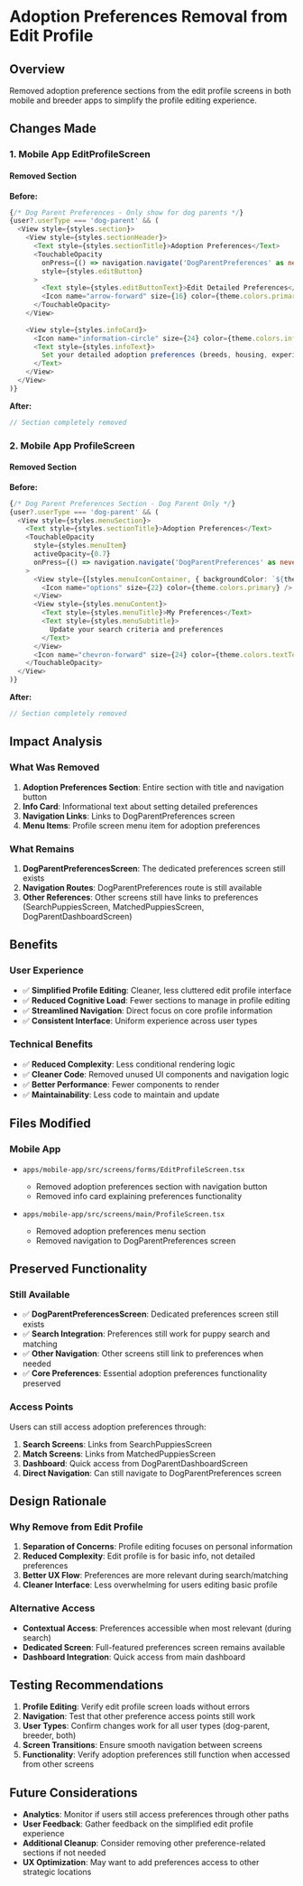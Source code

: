 # Adoption Preferences Removal from Edit Profile

## Overview
Removed adoption preference sections from the edit profile screens in both mobile and breeder apps to simplify the profile editing experience.

## Changes Made

### 1. Mobile App EditProfileScreen

#### Removed Section
**Before:**
```typescript
{/* Dog Parent Preferences - Only show for dog parents */}
{user?.userType === 'dog-parent' && (
  <View style={styles.section}>
    <View style={styles.sectionHeader}>
      <Text style={styles.sectionTitle}>Adoption Preferences</Text>
      <TouchableOpacity
        onPress={() => navigation.navigate('DogParentPreferences' as never)}
        style={styles.editButton}
      >
        <Text style={styles.editButtonText}>Edit Detailed Preferences</Text>
        <Icon name="arrow-forward" size={16} color={theme.colors.primary} />
      </TouchableOpacity>
    </View>
    
    <View style={styles.infoCard}>
      <Icon name="information-circle" size={24} color={theme.colors.info} />
      <Text style={styles.infoText}>
        Set your detailed adoption preferences (breeds, housing, experience) in the dedicated preferences screen.
      </Text>
    </View>
  </View>
)}
```

**After:**
```typescript
// Section completely removed
```

### 2. Mobile App ProfileScreen

#### Removed Section
**Before:**
```typescript
{/* Dog Parent Preferences Section - Dog Parent Only */}
{user?.userType === 'dog-parent' && (
  <View style={styles.menuSection}>
    <Text style={styles.sectionTitle}>Adoption Preferences</Text>
    <TouchableOpacity
      style={styles.menuItem}
      activeOpacity={0.7}
      onPress={() => navigation.navigate('DogParentPreferences' as never)}
    >
      <View style={[styles.menuIconContainer, { backgroundColor: `${theme.colors.primary}15` }]}>
        <Icon name="options" size={22} color={theme.colors.primary} />
      </View>
      <View style={styles.menuContent}>
        <Text style={styles.menuTitle}>My Preferences</Text>
        <Text style={styles.menuSubtitle}>
          Update your search criteria and preferences
        </Text>
      </View>
      <Icon name="chevron-forward" size={24} color={theme.colors.textTertiary} />
    </TouchableOpacity>
  </View>
)}
```

**After:**
```typescript
// Section completely removed
```

## Impact Analysis

### What Was Removed
1. **Adoption Preferences Section**: Entire section with title and navigation button
2. **Info Card**: Informational text about setting detailed preferences
3. **Navigation Links**: Links to DogParentPreferences screen
4. **Menu Items**: Profile screen menu item for adoption preferences

### What Remains
1. **DogParentPreferencesScreen**: The dedicated preferences screen still exists
2. **Navigation Routes**: DogParentPreferences route is still available
3. **Other References**: Other screens still have links to preferences (SearchPuppiesScreen, MatchedPuppiesScreen, DogParentDashboardScreen)

## Benefits

### User Experience
- ✅ **Simplified Profile Editing**: Cleaner, less cluttered edit profile interface
- ✅ **Reduced Cognitive Load**: Fewer sections to manage in profile editing
- ✅ **Streamlined Navigation**: Direct focus on core profile information
- ✅ **Consistent Interface**: Uniform experience across user types

### Technical Benefits
- ✅ **Reduced Complexity**: Less conditional rendering logic
- ✅ **Cleaner Code**: Removed unused UI components and navigation logic
- ✅ **Better Performance**: Fewer components to render
- ✅ **Maintainability**: Less code to maintain and update

## Files Modified

### Mobile App
- `apps/mobile-app/src/screens/forms/EditProfileScreen.tsx`
  - Removed adoption preferences section with navigation button
  - Removed info card explaining preferences functionality

- `apps/mobile-app/src/screens/main/ProfileScreen.tsx`
  - Removed adoption preferences menu section
  - Removed navigation to DogParentPreferences screen

## Preserved Functionality

### Still Available
- ✅ **DogParentPreferencesScreen**: Dedicated preferences screen still exists
- ✅ **Search Integration**: Preferences still work for puppy search and matching
- ✅ **Other Navigation**: Other screens still link to preferences when needed
- ✅ **Core Preferences**: Essential adoption preferences functionality preserved

### Access Points
Users can still access adoption preferences through:
1. **Search Screens**: Links from SearchPuppiesScreen
2. **Match Screens**: Links from MatchedPuppiesScreen  
3. **Dashboard**: Quick access from DogParentDashboardScreen
4. **Direct Navigation**: Can still navigate to DogParentPreferences screen

## Design Rationale

### Why Remove from Edit Profile
1. **Separation of Concerns**: Profile editing focuses on personal information
2. **Reduced Complexity**: Edit profile is for basic info, not detailed preferences
3. **Better UX Flow**: Preferences are more relevant during search/matching
4. **Cleaner Interface**: Less overwhelming for users editing basic profile

### Alternative Access
- **Contextual Access**: Preferences accessible when most relevant (during search)
- **Dedicated Screen**: Full-featured preferences screen remains available
- **Dashboard Integration**: Quick access from main dashboard

## Testing Recommendations

1. **Profile Editing**: Verify edit profile screen loads without errors
2. **Navigation**: Test that other preference access points still work
3. **User Types**: Confirm changes work for all user types (dog-parent, breeder, both)
4. **Screen Transitions**: Ensure smooth navigation between screens
5. **Functionality**: Verify adoption preferences still function when accessed from other screens

## Future Considerations

- **Analytics**: Monitor if users still access preferences through other paths
- **User Feedback**: Gather feedback on the simplified edit profile experience
- **Additional Cleanup**: Consider removing other preference-related sections if not needed
- **UX Optimization**: May want to add preferences access to other strategic locations

